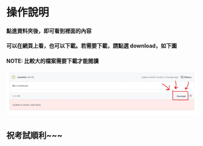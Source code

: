 # 操作說明

#### 點進資料夾後，即可看到裡面的內容
#### 可以在網頁上看，也可以下載。若需要下載，請點選 download，如下圖
#### NOTE: 比較大的檔案需要下載才能閱讀

![image](https://github.com/wavelolz/GRE/blob/main/picture/InkedmessageImage_1656126909072.jpg)

## 祝考試順利~~~

